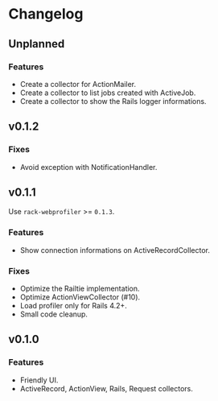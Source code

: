 # Changelog

## Unplanned

### Features

  * Create a collector for ActionMailer.
  * Create a collector to list jobs created with ActiveJob.
  * Create a collector to show the Rails logger informations.


## v0.1.2

### Fixes

  * Avoid exception with NotificationHandler.


## v0.1.1

Use `rack-webprofiler` >= `0.1.3`.

### Features

  * Show connection informations on ActiveRecordCollector.

### Fixes

  * Optimize the Railtie implementation.
  * Optimize ActionViewCollector (#10).
  * Load profiler only for Rails 4.2+.
  * Small code cleanup.


## v0.1.0

### Features

  * Friendly UI.
  * ActiveRecord, ActionView, Rails, Request collectors.
